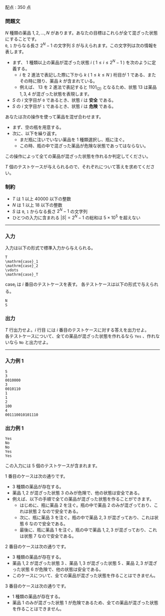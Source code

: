 配点 : $350$ 点

### 問題文

$N$ 種類の薬品 $1,2,\dots,N$ があります。あなたの目標はこれらが全て混ざった状態にすることです。  
`0`, `1` からなる長さ $2^N-1$ の文字列 $S$ が与えられます。この文字列は次の情報を表します。

  * まず、 $1$ 種類以上の薬品が混ざった状態 $i$ ( $1 \le i \le 2^N-1$ ) を次のように定義する。
    * $i$ を $2$ 進法で表記した際に下から $k$ ( $1 \le k \le N$ ) 桁目が $1$ である、またその時に限り、薬品 $k$ が含まれている。
    * 例えば、 $13$ を $2$ 進法で表記すると $1101_{(2)}$ となるため、状態 $13$ は薬品 $1,3,4$ が混ざった状態を表現します。
  * $S$ の $i$ 文字目が `0` であるとき、状態 $i$ は **安全** である。
  * $S$ の $i$ 文字目が `1` であるとき、状態 $i$ は **危険** である。



あなたは次の操作を使って薬品を混ぜ合わせます。

  * まず、空の瓶を用意する。
  * 次に、以下を繰り返す。
    * まだ瓶に注いでいない薬品を $1$ 種類選択し、瓶に注ぐ。
    * この時、瓶の中で混ざった薬品が危険な状態であってはならない。



この操作によって全ての薬品が混ざった状態を作れるか判定してください。

$T$ 個のテストケースが与えられるので、それぞれについて答えを求めてください。

### 制約

  * $T$ は $1$ 以上 $40000$ 以下の整数
  * $N$ は $1$ 以上 $18$ 以下の整数
  * $S$ は `0`, `1` からなる長さ $2^N-1$ の文字列
  * ひとつの入力に含まれる $|S| = 2^N-1$ の総和は $5 \times 10^5$ を超えない



* * *

### 入力

入力は以下の形式で標準入力から与えられる。
    
    
    T
    \mathrm{case}_1
    \mathrm{case}_2
    \vdots
    \mathrm{case}_T

$\mathrm{case}_i$ は $i$ 番目のテストケースを表す。 各テストケースは以下の形式で与えられる。
    
    
    N
    S

### 出力

$T$ 行出力せよ。$i$ 行目 には $i$ 番目のテストケースに対する答えを出力せよ。  
各テストケースについて、全ての薬品が混ざった状態を作れるなら `Yes` 、作れないなら `No` と出力せよ。

* * *

### 入力例 1
    
    
    5
    3
    0010000
    3
    0010110
    1
    1
    2
    100
    4
    001110010101110

### 出力例 1
    
    
    Yes
    No
    No
    Yes
    Yes

この入力には $5$ 個のテストケースが含まれます。

$1$ 番目のケースは次の通りです。

  * $3$ 種類の薬品が存在する。
  * 薬品 $1,2$ が混ざった状態 $3$ のみが危険で、他の状態は安全である。
  * 例えば、以下の手順で全ての薬品が混ざった状態を作ることができます。
    * はじめに、瓶に薬品 $2$ を注ぐ。瓶の中で薬品 $2$ のみが混ざっており、これは状態 $2$ なので安全である。
    * 次に、瓶に薬品 $3$ を注ぐ。瓶の中で薬品 $2,3$ が混ざっており、これは状態 $6$ なので安全である。
    * 最後に、瓶に薬品 $1$ を注ぐ。瓶の中で薬品 $1,2,3$ が混ざっており、これは状態 $7$ なので安全である。



$2$ 番目のケースは次の通りです。

  * $3$ 種類の薬品が存在する。
  * 薬品 $1,2$ が混ざった状態 $3$ 、薬品 $1,3$ が混ざった状態 $5$ 、薬品 $2,3$ が混ざった状態 $6$ が危険で、他の状態は安全である。
  * このケースについて、全ての薬品が混ざった状態を作ることはできません。



$3$ 番目のケースは次の通りです。

  * $1$ 種類の薬品が存在する。
  * 薬品 $1$ のみが混ざった状態 $1$ が危険であるため、全ての薬品が混ざった状態を作ることはできません。